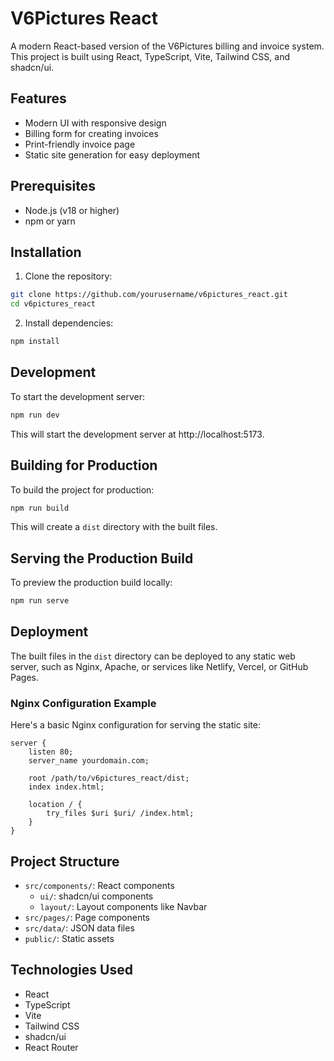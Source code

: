 # V6Pictures React

A modern React-based version of the V6Pictures billing and invoice system. This project is built using React, TypeScript, Vite, Tailwind CSS, and shadcn/ui.

## Features

- Modern UI with responsive design
- Billing form for creating invoices
- Print-friendly invoice page
- Static site generation for easy deployment

## Prerequisites

- Node.js (v18 or higher)
- npm or yarn

## Installation

1. Clone the repository:

```bash
git clone https://github.com/yourusername/v6pictures_react.git
cd v6pictures_react
```

2. Install dependencies:

```bash
npm install
```

## Development

To start the development server:

```bash
npm run dev
```

This will start the development server at http://localhost:5173.

## Building for Production

To build the project for production:

```bash
npm run build
```

This will create a `dist` directory with the built files.

## Serving the Production Build

To preview the production build locally:

```bash
npm run serve
```

## Deployment

The built files in the `dist` directory can be deployed to any static web server, such as Nginx, Apache, or services like Netlify, Vercel, or GitHub Pages.

### Nginx Configuration Example

Here's a basic Nginx configuration for serving the static site:

```nginx
server {
    listen 80;
    server_name yourdomain.com;

    root /path/to/v6pictures_react/dist;
    index index.html;

    location / {
        try_files $uri $uri/ /index.html;
    }
}
```

## Project Structure

- `src/components/`: React components
  - `ui/`: shadcn/ui components
  - `layout/`: Layout components like Navbar
- `src/pages/`: Page components
- `src/data/`: JSON data files
- `public/`: Static assets

## Technologies Used

- React
- TypeScript
- Vite
- Tailwind CSS
- shadcn/ui
- React Router
